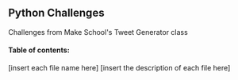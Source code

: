 ## Python Challenges
Challenges from Make School's Tweet Generator class

#### Table of contents:
[insert each file name here]
[insert the description of each file here]
